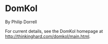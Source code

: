 DomKol
======

By Philip Dorrell

For current details, see the DomKol homepage at http://thinkinghard.com/domkol/main.html.
